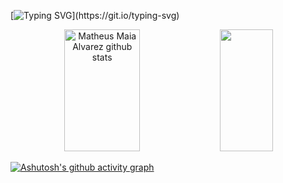 
  
[![Typing SVG](https://readme-typing-svg.herokuapp.com/?color=FFFFFF&size=35&center=true&vCenter=true&width=1000&lines=Welcome!+I'm+Marco;I'm+16+years+old;I+am+from+Brazil;I+studying+BackEnd+in+the+moment;)](https://git.io/typing-svg)


<div align="center">  
  <img width="49%" height="195px" src="https://github-readme-stats.vercel.app/api?username=marcoaccount&show_icons=true&count_private=true&hide_border=true&title_color=FFFFFF&icon_color=FFFFFF&text_color=FFFFFF&bg_color=0d1117" alt="Matheus Maia Alvarez github stats" /> 
  <img width="41%" height="195px" src="https://github-readme-stats.vercel.app/api/top-langs/?username=marcoaccount&layout=compact&hide_border=true&title_color=FFFFFF&text_color=FFFFFF&bg_color=0d1117" />
</div>

[![Ashutosh's github activity graph](https://github-readme-activity-graph.vercel.app/graph?username=marcoaccount&bg_color=000000&color=DFDFDF&line=FFFFFF&point=636363&area=true&hide_border=true)](https://github.com/ashutosh00710/github-readme-activity-graph)

 
